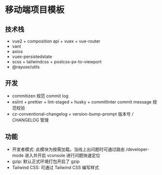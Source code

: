 # 移动端项目模板

## 技术栈

- vue2 + composition api + vuex + vue-router
- vant
- axios
- vuex-persistedstate
- scss + tailwindcss + postcss-px-to-viewport
- @rayuse/utils

## 开发

- commitizen 规范 commit log
- eslint + prettier + lint-staged + husky + commitlinter commit message 规范校验
- cz-conventional-changelog + version-bump-prompt 版本号 / CHANGELOG 管理

## 功能

- 开发者模式: 此模块为按需加载。当线上出问题时可通过路由 /developer-mode 进入并开启 vconsole 进行问题快速定位
- gzip: 默认正式环境打包开启了 gzip
- Tailwind CSS: 可通过 Tailwind CSS 编写样式
